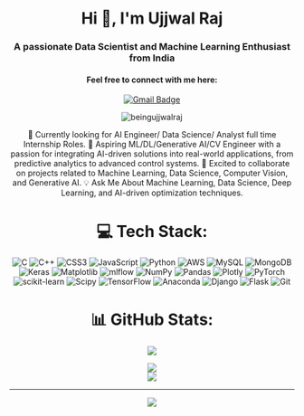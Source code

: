 <h1 align="center">Hi 👋, I'm Ujjwal Raj</h1>
<h3 align="center">A passionate Data Scientist and Machine Learning Enthusiast from India</h3>


<h4 align="center">Feel free to connect with me here:</h4>


<div align="center">

<!--[![LinkedIn](https://img.shields.io/badge/LinkedIn-%230077B5.svg?logo=linkedin&logoColor=white)](https://linkedin.com/in/https://www.linkedin.com/in/beingujjwalraj/)-->
[![Gmail Badge](https://img.shields.io/badge/gmail-181825?style=for-the-badge&logo=gmail&logoColor=EA4335&link=mailto:ujjwalrajbgis@gmail.com)](mailto:ujjwalrajbgis@gmail.com)
<p align="center"> <img src="https://komarev.com/ghpvc/?username=beingujjwalraj&label=Profile%20views&color=0e75b6&style=flat" alt="beingujjwalraj" /> </p>

🚀 Currently looking for AI Engineer/ Data Science/ Analyst full time Internship Roles.
🌟 Aspiring ML/DL/Generative AI/CV Engineer with a passion for integrating AI-driven solutions into real-world applications, from predictive analytics to advanced control systems.
🤝 Excited to collaborate on projects related to Machine Learning, Data Science, Computer Vision, and Generative AI.
💡 Ask Me About Machine Learning, Data Science, Deep Learning, and AI-driven optimization techniques.

# 💻 Tech Stack:
![C](https://img.shields.io/badge/c-%2300599C.svg?style=for-the-badge&logo=c&logoColor=white) ![C++](https://img.shields.io/badge/c++-%2300599C.svg?style=for-the-badge&logo=c%2B%2B&logoColor=white) ![CSS3](https://img.shields.io/badge/css3-%231572B6.svg?style=for-the-badge&logo=css3&logoColor=white) ![JavaScript](https://img.shields.io/badge/javascript-%23323330.svg?style=for-the-badge&logo=javascript&logoColor=%23F7DF1E) ![Python](https://img.shields.io/badge/python-3670A0?style=for-the-badge&logo=python&logoColor=ffdd54) ![AWS](https://img.shields.io/badge/AWS-%23FF9900.svg?style=for-the-badge&logo=amazon-aws&logoColor=white) ![MySQL](https://img.shields.io/badge/mysql-4479A1.svg?style=for-the-badge&logo=mysql&logoColor=white) ![MongoDB](https://img.shields.io/badge/MongoDB-%234ea94b.svg?style=for-the-badge&logo=mongodb&logoColor=white) ![Keras](https://img.shields.io/badge/Keras-%23D00000.svg?style=for-the-badge&logo=Keras&logoColor=white) ![Matplotlib](https://img.shields.io/badge/Matplotlib-%23ffffff.svg?style=for-the-badge&logo=Matplotlib&logoColor=black) ![mlflow](https://img.shields.io/badge/mlflow-%23d9ead3.svg?style=for-the-badge&logo=numpy&logoColor=blue) ![NumPy](https://img.shields.io/badge/numpy-%23013243.svg?style=for-the-badge&logo=numpy&logoColor=white) ![Pandas](https://img.shields.io/badge/pandas-%23150458.svg?style=for-the-badge&logo=pandas&logoColor=white) ![Plotly](https://img.shields.io/badge/Plotly-%233F4F75.svg?style=for-the-badge&logo=plotly&logoColor=white) ![PyTorch](https://img.shields.io/badge/PyTorch-%23EE4C2C.svg?style=for-the-badge&logo=PyTorch&logoColor=white) ![scikit-learn](https://img.shields.io/badge/scikit--learn-%23F7931E.svg?style=for-the-badge&logo=scikit-learn&logoColor=white) ![Scipy](https://img.shields.io/badge/SciPy-%230C55A5.svg?style=for-the-badge&logo=scipy&logoColor=%white) ![TensorFlow](https://img.shields.io/badge/TensorFlow-%23FF6F00.svg?style=for-the-badge&logo=TensorFlow&logoColor=white) ![Anaconda](https://img.shields.io/badge/Anaconda-%2344A833.svg?style=for-the-badge&logo=anaconda&logoColor=white) ![Django](https://img.shields.io/badge/django-%23092E20.svg?style=for-the-badge&logo=django&logoColor=white) ![Flask](https://img.shields.io/badge/flask-%23000.svg?style=for-the-badge&logo=flask&logoColor=white) ![Git](https://img.shields.io/badge/git-%23F05033.svg?style=for-the-badge&logo=git&logoColor=white)

# 📊 GitHub Stats:
![](https://github-readme-stats.vercel.app/api?username=beingujjwalraj&theme=codeSTACKr&hide_border=false&include_all_commits=false&count_private=false)<br/>

![](https://github-readme-streak-stats.herokuapp.com/?user=beingujjwalraj&theme=codeSTACKr&hide_border=false)<br/>
![](https://github-readme-stats.vercel.app/api/top-langs/?username=beingujjwalraj&theme=codeSTACKr&hide_border=false&include_all_commits=false&count_private=false&layout=compact)

---
[![](https://visitcount.itsvg.in/api?id=beingujjwalraj&icon=0&color=0)](https://visitcount.itsvg.in)

<!-- Proudly created with GPRM ( https://gprm.itsvg.in ) -->


<!--<p>&nbsp;<img align="left" src="https://github-readme-stats.vercel.app/api?username=beingujjwalraj&show_icons=true&locale=en" alt="beingujjwalraj" /></p>
<p><img align="right" src="https://github-readme-streak-stats.herokuapp.com/?user=beingujjwalraj&" alt="beingujjwalraj" /></p><br/>
<p><img align="center" src="https://github-readme-stats.vercel.app/api/top-langs?username=beingujjwalraj&show_icons=true&locale=en&layout=compact" alt="beingujjwalraj" /></p>-->


